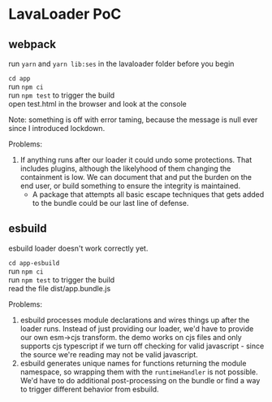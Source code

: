 # LavaLoader PoC

## webpack

run `yarn` and `yarn lib:ses` in the lavaloader folder before you begin

`cd app`  
run `npm ci`  
run `npm test` to trigger the build  
open test.html in the browser and look at the console

Note: something is off with error taming, because the message is null ever since I introduced lockdown. 

Problems:
1. If anything runs after our loader it could undo some protections.
   That includes plugins, although the likelyhood of them changing the containment is low.
    We can document that and put the burden on the end user, or build something to ensure the integrity is maintained.
    - A package that attempts all basic escape techniques that gets added to the bundle could be our last line of defense. 


## esbuild

esbuild loader doesn't work correctly yet. 

`cd app-esbuild`  
run `npm ci`  
run `npm test` to trigger the build   
read the file dist/app.bundle.js

Problems:
1. esbuild processes module declarations and wires things up after the loader runs. Instead of just providing our loader, we'd have to provide our own esm->cjs transform. the demo works on cjs files and only supports cjs typescript if we turn off checking for valid javascript - since the source we're reading may not be valid javascript.
2. esbuild generates unique names for functions returning the module namespace, so wrapping them with the `runtimeHandler` is not possible. We'd have to do additional post-processing on the bundle or find a way to trigger different behavior from esbuild.

